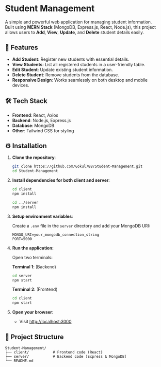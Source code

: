 # Student Management

A simple and powerful web application for managing student information. Built using **MERN Stack** (MongoDB, Express.js, React, Node.js), this project allows users to **Add**, **View**, **Update**, and **Delete** student details easily.

## 🚀 Features

- **Add Student**: Register new students with essential details.
- **View Students**: List all registered students in a user-friendly table.
- **Edit Student**: Update existing student information.
- **Delete Student**: Remove students from the database.
- **Responsive Design**: Works seamlessly on both desktop and mobile devices.

## 🛠️ Tech Stack

- **Frontend**: React, Axios
- **Backend**: Node.js, Express.js
- **Database**: MongoDB
- **Other**: Tailwind CSS for styling

## ⚙️ Installation

1. **Clone the repository**:
    ```bash
    git clone https://github.com/Gokul788/Student-Management.git
    cd Student-Management
    ```

2. **Install dependencies for both client and server**:
    ```bash
    cd client
    npm install

    cd ../server
    npm install
    ```

3. **Setup environment variables**:

    Create a `.env` file in the `server` directory and add your MongoDB URI:
    ```
    MONGO_URI=your_mongodb_connection_string
    PORT=5000
    ```

4. **Run the application**:

    Open two terminals:

    **Terminal 1**: (Backend)
    ```bash
    cd server
    npm start
    ```

    **Terminal 2**: (Frontend)
    ```bash
    cd client
    npm start
    ```

5. **Open your browser**:
    - Visit [http://localhost:3000](http://localhost:3000)

## 📂 Project Structure

```plaintext
Student-Management/
├── client/           # Frontend code (React)
├── server/           # Backend code (Express & MongoDB)
└── README.md
